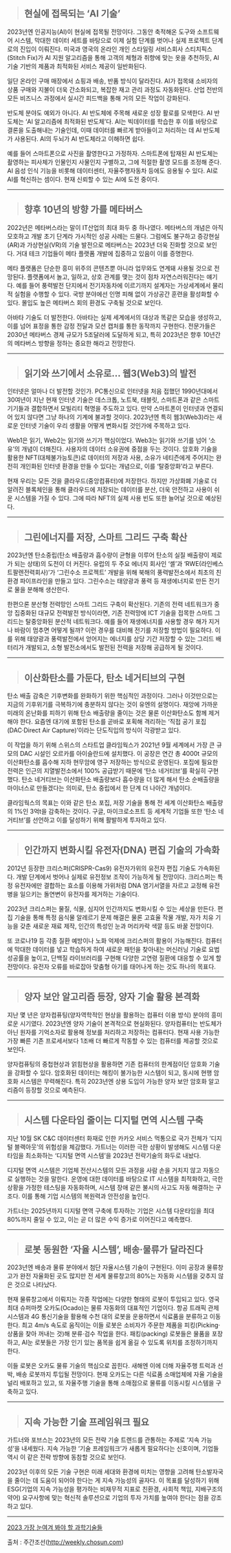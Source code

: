 >## 현실에 접목되는 ‘AI 기술’

2023년엔 인공지능(AI)이 현실에 접목될 전망이다. 그동안 축적해온 도구와 소프트웨어 시스템, 막대한 데이터 세트를 바탕으로 이제 실험 단계를 벗어나 실제 프로젝트 단계로의 진입이 이뤄진다. 미국과 영국의 온라인 개인 스타일링 서비스회사 스티치픽스(Stitch Fix)가 AI 지원 알고리즘을 통해 고객의 체형과 취향에 맞는 옷을 추천하듯, AI 기술 기반의 제품과 최적화된 서비스 제공이 일반화된다.

일단 온라인 구매 매장에서 쇼핑과 배송, 반품 방식이 달라진다. AI가 접목돼 소비자의 상품 구매와 지불이 더욱 간소화되고, 복잡한 재고 관리 과정도 자동화된다. 산업 전반의 모든 비즈니스 과정에서 실시간 피드백을 통해 거의 모든 작업이 강화된다. 

반도체 분야도 예외가 아니다. AI 반도체에 주목해 새로운 성장 활로를 모색한다. AI 반도체는 ‘AI 알고리즘에 최적화된 반도체’다. AI는 빅데이터를 학습한 후 이를 바탕으로 결론을 도출해내는 기술인데, 이때 데이터를 빠르게 받아들이고 처리하는 데 AI 반도체가 사용된다. AI의 두뇌가 AI 반도체라고 이해하면 쉽다.   

예를 들어 스마트폰으로 사진을 촬영한다고 가정하자. 스마트폰에 탑재된 AI 반도체는 촬영하는 피사체가 인물인지 사물인지 구별하고, 그에 적절한 촬영 모드를 조정해 준다. AI 음성 인식 기능을 비롯해 데이터센터, 자율주행자동차 등에도 응용될 수 있다. AI로 AI를 혁신하는 셈이다. 현재 신뢰할 수 있는 AI에 도전 중이다.

---



>## 향후 10년의 방향 가를 메타버스

2022년은 메타버스라는 말이 IT산업의 최대 화두 중 하나였다. 메타버스의 개념은 아직 모호하고 개발 초기 단계라 가시적인 성공 사례는 드물다. 그럼에도 불구하고 증강현실(AR)과 가상현실(VR)의 기술 발전으로 메타버스는 2023년 더욱 진화할 것으로 보인다. 거대 테크 기업들이 메타 플랫폼 개발에 집중하고 있음이 이를 증명한다.

메타 플랫폼은 단순한 흥미 위주의 콘텐츠뿐 아니라 업무와도 연계돼 사용될 것으로 전망된다. 플랫폼에서 놀고, 일하고, 상호 관계를 맺는 것이 점차 자연스러워진다는 얘기다. 예를 들어 풍력발전 단지에서 전기자동차에 이르기까지 설계자는 가상세계에서 물리적 실험을 수행할 수 있다. 국방 분야에선 인명 피해 없이 가상공간 훈련을 활성화할 수 있다. 몰입도 높은 메타버스 회의 환경도 구축될 것으로 보인다.

아바타 기술도 더 발전한다. 아바타는 실제 세계에서의 대상과 똑같은 모습을 생성하고, 이를 넘어 표정을 통한 감정 전달과 모션 캡처를 통한 동작까지 구현한다. 전문가들은 2030년 메타버스 경제 규모가 5조달러에 도달하게 되고, 특히 2023년은 향후 10년간의 메타버스 방향을 정하는 중요한 해라고 전망한다.

 ---



>## 읽기와 쓰기에서 소유로… 웹3(Web3)의 발전

인터넷은 얼마나 더 발전할 것인가. PC통신으로 인터넷을 처음 접했던 1990년대에서 30여년이 지난 현재 인터넷 기술은 데스크톱, 노트북, 태블릿, 스마트폰과 같은 스마트 기기들과 결합하면서 모빌리티 혁명을 주도하고 있다. 만약 스마트폰이 인터넷과 연결되어 있지 않다면 그냥 하나의 기계에 불과할 것이다. 2023년엔 특히 웹3(Web3)라는 새로운 인터넷 기술이 우리 생활을 어떻게 변화시킬 것인가에 주목하고 있다.

Web1은 읽기, Web2는 읽기와 쓰기가 핵심이었다. Web3는 읽기와 쓰기를 넘어 ‘소유’의 개념이 더해진다. 사용자의 데이터 소유권에 중점을 두는 것이다. 암호화 기술을 활용한 NFT(대체불가능토큰)로 데이터의 저장과 사용, 소유가 네티즌에게 주어지는 완전히 개인화된 인터넷 환경을 만들 수 있다는 개념으로, 이를 ‘탈중앙화’라고 부른다.  

현재 우리는 모든 것을 클라우드(중앙컴퓨터)에 저장한다. 하지만 가상화폐 기술로 더 알려진 블록체인을 통해 클라우드에 저장되는 데이터를 분산, 더욱 안전하고 사용이 쉬운 시스템을 가질 수 있다. 그에 따라 NFT의 실제 사용 빈도 또한 늘어날 것으로 예상된다.

 ---



>## 그린에너지를 저장, 스마트 그리드 구축 확산

2023년엔 탄소중립(탄소 배출량과 흡수량이 균형을 이루어 탄소의 실질 배출량이 제로가 되는 상태)의 도전이 더 커진다. 유럽의 두 주요 에너지 회사인 ‘셸’과 ‘RWE(라인베스트팔렌전력회사)’가 ‘그린수소 프로젝트’ 개발을 위해 북해의 풍력발전소에서 최초의 친환경 파이프라인을 만들고 있다. 그린수소는 태양광과 풍력 등 재생에너지로 만든 전기로 물을 분해해 생산한다.

한편으론 분산형 전력망인 스마트 그리드 구축이 확산된다. 기존의 전력 네트워크가 중앙 집중화된 대규모 전력발전 방식이라면, 기존 전력망에 ICT 기술을 접목한 스마트 그리드는 탈중앙화된 분산적 네트워크다. 예를 들어 재생에너지를 사용할 경우 해가 지거나 바람이 멈추면 어떻게 될까? 이런 경우를 대비해 전기를 저장할 방법이 필요하다. 이를 위해 태양광과 풍력발전에서 얻어지는 에너지를 상당 기간 저장할 수 있는 그리드 배터리가 개발되고, 소형 발전소에서도 발전된 전력을 저장해 공급하게 될 것이다.

 ---



>## 이산화탄소를 가둔다, 탄소 네거티브의 구현

탄소 배출 감축은 기후변화를 완화하기 위한 핵심적인 과정이다. 그러나 이것만으로는 지금의 기후위기를 극복하기에 충분하지 않다는 것이 유엔의 설명이다. 재앙에 가까운 미래의 온난화를 피하기 위해 탄소 배출량을 줄이는 것은 물론 이산화탄소도 함께 제거해야 한다. 요즘엔 대기에 포함된 탄소를 곧바로 포획해 격리하는 ‘직접 공기 포집(DAC·Direct Air Capture)’이라는 단도직입의 방식이 각광받고 있다.

이 작업을 하기 위해 스위스의 스타트업 클라임웍스가 2021년 9월 세계에서 가장 큰 규모의 DAC 시설인 오르카를 아이슬란드에 설치했다. 이 공장은 연간 총 4000t 규모의 이산화탄소를 흡수해 지하 현무암에 영구 저장하는 방식으로 운영된다. 포집에 필요한 전력은 인근의 지열발전소에서 100% 공급받기 때문에 ‘탄소 네거티브’를 확실히 구현했다. 탄소 네거티브는 이산화탄소 배출량보다 흡수량을 더 많게 해서 탄소 순배출량을 마이너스로 만들겠다는 의미로, 탄소 중립에서 한 단계 더 나아간 개념이다.

클라임웍스의 목표는 이와 같은 탄소 포집, 저장 기술을 통해 전 세계 이산화탄소 배출량의 1%인 3억t을 감축하는 것이다. 구글, 마이크로소프트 등 세계적 기업들 또한 ‘탄소 네거티브’를 선언하고 이를 달성하기 위해 활발하게 투자하고 있다.

 ---



>## 인간까지 변화시킬 유전자(DNA) 편집 기술의 가속화

2012년 등장한 크리스퍼(CRISPR-Cas9) 유전자가위의 유전자 편집 기술도 가속화된다. 개발 단계에서 벗어나 실제로 유전정보 조작이 가능하게 될 전망이다. 크리스퍼는 특정 유전자에만 결합하는 효소를 이용해 가위처럼 DNA 염기서열을 자르고 교정해 유전병을 일으키는 돌연변이 유전자를 제거하는 기술이다.

2023년 크리스퍼는 물질, 식물, 심지어 인간까지도 변화시킬 수 있는 세상을 만든다. 편집 기술을 통해 특정 음식물 알레르기 문제 해결은 물론 고효율 작물 개발, 자가 치유 기능을 갖춘 새로운 재료 제작, 인간의 특성인 눈과 머리카락 색깔 등도 바꿀 전망이다.

또 코로나19 등 각종 질환 예방이나 노화 억제에 크리스퍼의 활용이 가능해진다. 컴퓨터에 막대한 데이터를 넣고 학습하게 하여 새로운 패턴을 찾아내는 머신러닝 기술로 요법 성공률을 높이고, 단백질 라이브러리를 구현해 다양한 고연령 질환에 대응할 수 있게 할 전망이다. 유전자 오류를 바로잡아 맞춤형 아기를 태어나게 하는 것도 하나의 목표다.

 ---



>## 양자 보안 알고리즘 등장, 양자 기술 활용 본격화

지난 몇 년은 양자컴퓨팅(양자역학적인 현상을 활용하는 컴퓨터 이용 방식) 분야의 흥미로운 시기였다. 2023년엔 양자 기술이 본격적으로 현실화된다. 양자컴퓨터는 반도체가 아닌 원자를 기억소자로 활용해 정보를 처리하고 저장하는 컴퓨터다. 현재 사용 가능한 가장 빠른 기존 프로세서보다 1조배 더 빠르게 작동할 수 있는 컴퓨터를 제공할 것으로 보인다.

양자컴퓨팅의 중첩현상과 얽힘현상을 활용하면 기존 컴퓨터의 한계점이던 암호화 기술을 강화할 수 있다. 암호화된 데이터는 해킹이 불가능한 시스템이 되고, 동시에 현행 암호화 시스템은 무력해진다. 특히 2023년엔 상용 도입이 가능한 양자 보안 암호화 알고리즘이 등장할 것으로 예측된다. 

 ---



>## 시스템 다운타임 줄이는 디지털 면역 시스템 구축

지난 10월 SK C&C 데이터센터 화재로 인한 카카오 서비스 먹통으로 국가 전체가 ‘디지털 블랙아웃’의 위험성을 체감했다. 가트너는 이러한 극한 상황이 발생해도 시스템 다운타임을 최소화하는 ‘디지털 면역 시스템’을 2023년 전략기술의 화두로 내놨다.

디지털 면역 시스템은 기업체 전산시스템의 모든 과정을 사람 손을 거치지 않고 자동으로 실행하는 것을 말한다. 운영에 대한 데이터를 바탕으로 IT 시스템을 최적화하고, 극한 상황을 가정한 테스팅을 자동화하며, 시스템 장애 같은 불시의 사고도 자동 해결하는 구조다. 이를 통해 기업 시스템의 복원력과 안전성을 높인다.

가트너는 2025년까지 디지털 면역 구축에 투자하는 기업은 시스템 다운타임을 최대 80%까지 줄일 수 있고, 이는 곧 더 많은 수익 증가로 이어진다고 예측했다.

 
---



>## 로봇 동원한 ‘자율 시스템’, 배송·물류가 달라진다

2023년엔 배송과 물류 분야에서 첨단 자율시스템 기술이 구현된다. 이미 공장과 물류창고가 완전 자율화된 곳도 많지만 전 세계 물류창고의 80%는 자동화 시스템을 갖추지 않은 것으로 나타났다.

현재 물류창고에서 이뤄지는 각종 작업에는 다양한 형태의 로봇이 투입되고 있다. 영국 최대 슈퍼마켓 오카도(Ocado)는 물류 자동화의 대표적인 기업이다. 항공 트래픽 관제 시스템과 4G 통신기술을 활용해 수천 대의 로봇을 운용하면서 식료품을 분류하고 이동한다. 최고 4m/s 속도로 움직이는 이들 로봇은 소비자가 주문한 제품을 피킹(Picking·상품을 찾아 꺼내는 것)해 분류·검수 작업을 한다. 패킹(packing) 로봇들은 물품을 포장하고, AI눈 로봇들은 가장 인기 있는 품목을 쉽게 옮길 수 있도록 위치를 조정하기까지 한다.

이들 로봇은 오카도 물류 기술의 핵심으로 꼽힌다. 새해엔 이에 더해 자율주행 트럭과 선박, 배송 로봇까지 투입될 전망이다. 현재 오카도는 다른 식료품 소매업체에 자율 기술을 널리 배포하고 있고, 또 자율주행 기술을 통해 소매점으로 물류를 이동시킬 시스템을 구축하고 있다.

 ---



>## 지속 가능한 기술 프레임워크 필요

가트너와 포브스는 2023년의 모든 전략 기술 트렌드를 관통하는 주제로 ‘지속 가능성’을 내세웠다. 지속 가능한 ‘기술 프레임워크’가 새롭게 필요하다는 신호이며, 기업들 역시 이 같은 전략 방향에 동참할 것으로 보인다.

2023년 이후의 모든 기술 구현은 미래 세대와 환경에 미치는 영향을 고려해 탄소발자국을 줄이는 데 도움이 되어야 한다는 게 지속 가능성의 골자다. 이 목표를 달성하기 위해 ESG(기업의 지속 가능성을 평가하는 비재무적 지표로 친환경, 사회적 책임, 지배구조의 약어) 요구사항에 맞는 혁신적 솔루션으로 기업의 투자 가치를 높여야 한다는 점을 강조하고 있다. 

---

[2023 가장 눈여겨 봐야 할 과학기술들](https://weekly.chosun.com/news/articleView.html?idxno=23756)

출처 : 주간조선(http://weekly.chosun.com)